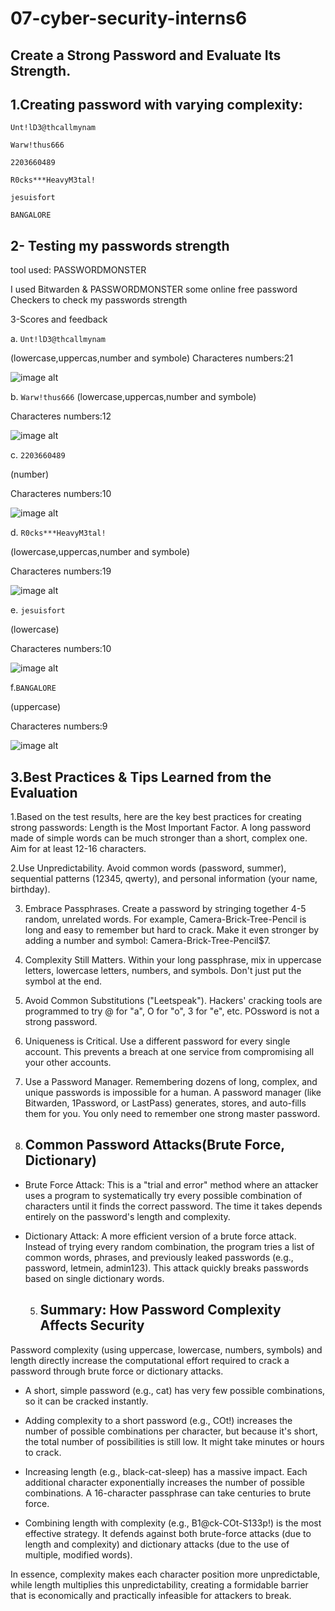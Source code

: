 # 07-cyber-security-interns6
Create a Strong Password and Evaluate Its Strength.
--

1.Creating password with varying complexity:
--

`Unt!lD3@thcallmynam `

`Warw!thus666`

`2203660489`

`R0cks***HeavyM3tal!`

`jesuisfort`

`BANGALORE`

 2- Testing my passwords strength 
 --
 tool used: PASSWORDMONSTER
 
I used Bitwarden & PASSWORDMONSTER some online free password Checkers to check my passwords strength

3-Scores and feedback

a. `Unt!lD3@thcallmynam `

(lowercase,uppercas,number and symbole)
Characteres numbers:21

![image alt](https://github.com/Riplilphat38/07-cyber-security-interns6/blob/79ff56ab38949099f7d05cba8cd5558ba0f37b57/Screenshot%20From%202025-09-30%2019-58-03.png)

b. `Warw!thus666`
(lowercase,uppercas,number and symbole) 

Characteres numbers:12

![image alt](https://github.com/Riplilphat38/07-cyber-security-interns6/blob/dc013e31cc4e5e1ebfad0ef46439ebd799b3d6d9/Screenshot%20From%202025-09-30%2020-04-48.png)

c. `2203660489`

(number)

Characteres numbers:10

![image alt](https://github.com/Riplilphat38/07-cyber-security-interns6/blob/dc013e31cc4e5e1ebfad0ef46439ebd799b3d6d9/Screenshot%20From%202025-09-30%2020-08-53.png)


d. `R0cks***HeavyM3tal!`

(lowercase,uppercas,number and symbole)

Characteres numbers:19

![image alt]()

e. `jesuisfort`

(lowercase)

Characteres numbers:10

![image alt](https://github.com/Riplilphat38/07-cyber-security-interns6/blob/dc013e31cc4e5e1ebfad0ef46439ebd799b3d6d9/Screenshot%20From%202025-09-30%2020-14-26.png)

f.`BANGALORE`

(uppercase)

Characteres numbers:9

![image alt](https://github.com/Riplilphat38/07-cyber-security-interns6/blob/dc013e31cc4e5e1ebfad0ef46439ebd799b3d6d9/Screenshot%20From%202025-09-30%2020-17-55.png)

3.Best Practices & Tips Learned from the Evaluation
--
1.Based on the test results, here are the key best practices for creating strong passwords:
Length is the Most Important Factor. A long password made of simple words can be much stronger than a short, complex one. Aim for at least 12-16 characters.
   
2.﻿﻿﻿Use Unpredictability. Avoid common words (password, summer), sequential patterns (12345, qwerty), and personal information (your name, birthday).
   
3. ﻿﻿﻿Embrace Passphrases. Create a password by stringing together 4-5 random, unrelated words. For example, Camera-Brick-Tree-Pencil is long and easy to remember but hard to crack. Make it even stronger by adding a number and symbol: Camera-Brick-Tree-Pencil$7.
   
4. ﻿﻿﻿Complexity Still Matters. Within your long passphrase, mix in uppercase letters, lowercase letters, numbers, and symbols. Don't just put the symbol at the end.
   
5. ﻿﻿﻿Avoid Common Substitutions ("Leetspeak"). Hackers' cracking tools are programmed to try @ for "a", O for "o", 3 for "e", etc. POssword is not a strong password.
     
6. ﻿﻿﻿Uniqueness is Critical. Use a different password for every single account. This prevents a breach at one service from compromising all your other accounts.
    
7. ﻿﻿﻿Use a Password Manager. Remembering dozens of long, complex, and unique passwords is impossible for a human. A password manager (like Bitwarden, 1Password, or LastPass) generates, stores, and auto-fills them for you. You only need to remember one strong master password.

   
4. Common Password Attacks(Brute Force, Dictionary)
   --
 * Brute Force Attack: This is a "trial and error" method where an attacker uses a program to systematically try every possible combination of characters until it finds the correct password. The time it takes depends entirely on the password's length and complexity.
   
* Dictionary Attack: A more efficient version of a brute force attack. Instead of trying every random combination, the program tries a list of common words, phrases, and previously leaked passwords (e.g., password, letmein, admin123). This attack quickly breaks passwords based on single dictionary words.
  
  5. Summary: How Password Complexity Affects Security
     --

Password complexity (using uppercase, lowercase, numbers, symbols) and length directly increase the
computational effort required to crack a password through brute force or dictionary attacks.
* ﻿﻿A short, simple password (e.g., cat) has very few possible combinations, so it can be cracked instantly.
  
* ﻿﻿Adding complexity to a short password (e.g., COt!) increases the number of possible combinations per character, but because it's short, the total number of possibilities is still low. It might take minutes or hours to crack.
  
* ﻿﻿Increasing length (e.g., black-cat-sleep) has a massive impact. Each additional character exponentially increases the number of possible combinations. A 16-character passphrase can take centuries to brute force.
  
* ﻿﻿Combining length with complexity (e.g., B1@ck-COt-S133p!) is the most effective strategy. It defends against both brute-force attacks (due to length and complexity) and dictionary attacks (due to the use of multiple, modified words).
  
In essence, complexity makes each character position more unpredictable, while length multiplies this unpredictability, creating a formidable barrier that is economically and practically infeasible for attackers to break.


